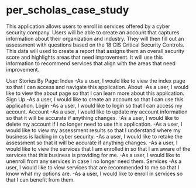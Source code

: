 # per_scholas_case_study

This application allows users to enroll in services offered by a cyber security company. Users will be able to create an account that captures information about their organization and industry. They will then fill out an assessment with questions based on the 18 CIS Critical Security Controls. This data will used to create a report that assigns them an overall security score and highlights areas that need improvement. It will use this information to recommend services that align with the areas that need improvement. 



User Stories By Page:
  Index
    -As a user, I would like to view the index page so that I can access and navigate this application.
  About
    -As a user, I would like to view the about page so that I can learn more about this application.
  Sign Up
    -As a user, I would like to create an account so that I can use this application.
  Login
    -As a user, I would like to login so that I can access my account.
   Account
    -As a user, I would like to update my account information so that it will be accurate if anything changes.
    -As a user, I would like to delete my account if I no longer need to use this application.
    -As a user, I would like to view my assessment results so that I understand where my business is lacking in cyber security.
    -As a user, I would like to retake the assessment so that it will be accurate if anything changes.
    -As a user, I would like to view the services that I am enrolled in so that I am aware of the services that this business is providing for me.
    -As a user, I would like to unenroll from any services in case I no longer need them.
  Services
    -As a user, I would like to view services that are recommended to me so that I know what my options are.
    -As a user, I would like to enroll in services so that I can benefit from them.
  
